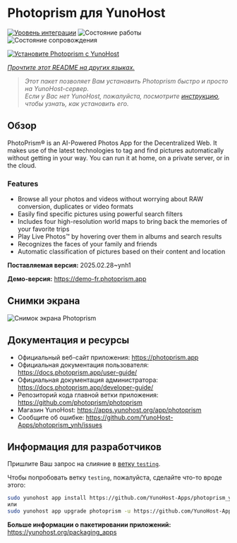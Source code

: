 <!--
Важно: этот README был автоматически сгенерирован <https://github.com/YunoHost/apps/tree/master/tools/readme_generator>
Он НЕ ДОЛЖЕН редактироваться вручную.
-->

# Photoprism для YunoHost

[![Уровень интеграции](https://apps.yunohost.org/badge/integration/photoprism)](https://ci-apps.yunohost.org/ci/apps/photoprism/)
![Состояние работы](https://apps.yunohost.org/badge/state/photoprism)
![Состояние сопровождения](https://apps.yunohost.org/badge/maintained/photoprism)

[![Установите Photoprism с YunoHost](https://install-app.yunohost.org/install-with-yunohost.svg)](https://install-app.yunohost.org/?app=photoprism)

*[Прочтите этот README на других языках.](./ALL_README.md)*

> *Этот пакет позволяет Вам установить Photoprism быстро и просто на YunoHost-сервер.*  
> *Если у Вас нет YunoHost, пожалуйста, посмотрите [инструкцию](https://yunohost.org/install), чтобы узнать, как установить его.*

## Обзор

PhotoPrism® is an AI-Powered Photos App for the Decentralized Web. It makes use of the latest technologies to tag and find pictures automatically without getting in your way. You can run it at home, on a private server, or in the cloud.

### Features

- Browse all your photos and videos without worrying about RAW conversion, duplicates or video formats
- Easily find specific pictures using powerful search filters
- Includes four high-resolution world maps to bring back the memories of your favorite trips
- Play Live Photos™ by hovering over them in albums and search results
- Recognizes the faces of your family and friends
- Automatic classification of pictures based on their content and location


**Поставляемая версия:** 2025.02.28~ynh1

**Демо-версия:** <https://demo-fr.photoprism.app>

## Снимки экрана

![Снимок экрана Photoprism](./doc/screenshots/photoprism.jpg)

## Документация и ресурсы

- Официальный веб-сайт приложения: <https://photoprism.app>
- Официальная документация пользователя: <https://docs.photoprism.app/user-guide/>
- Официальная документация администратора: <https://docs.photoprism.app/developer-guide/>
- Репозиторий кода главной ветки приложения: <https://github.com/photoprism/photoprism>
- Магазин YunoHost: <https://apps.yunohost.org/app/photoprism>
- Сообщите об ошибке: <https://github.com/YunoHost-Apps/photoprism_ynh/issues>

## Информация для разработчиков

Пришлите Ваш запрос на слияние в [ветку `testing`](https://github.com/YunoHost-Apps/photoprism_ynh/tree/testing).

Чтобы попробовать ветку `testing`, пожалуйста, сделайте что-то вроде этого:

```bash
sudo yunohost app install https://github.com/YunoHost-Apps/photoprism_ynh/tree/testing --debug
или
sudo yunohost app upgrade photoprism -u https://github.com/YunoHost-Apps/photoprism_ynh/tree/testing --debug
```

**Больше информации о пакетировании приложений:** <https://yunohost.org/packaging_apps>
